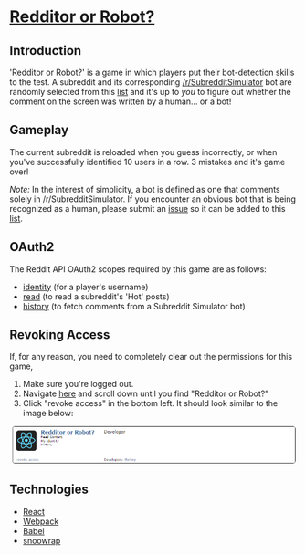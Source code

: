 # [Redditor or Robot?](https://tsitu.github.io/Redditor-or-Robot/)

## Introduction

'Redditor or Robot?' is a game in which players put their bot-detection skills to the test. A subreddit and its corresponding [/r/SubredditSimulator](https://www.reddit.com/r/SubredditSimulator/comments/3g9ioz/what_is_rsubredditsimulator/) bot are randomly selected from this [list](https://github.com/tsitu/Redditor-or-Robot/blob/master/src/utils/ssbotlist.js) and it's up to *you* to figure out whether the comment on the screen was written by a human... or a bot!

## Gameplay

The current subreddit is reloaded when you guess incorrectly, or when you've successfully identified 10 users in a row. 3 mistakes and it's game over!

*Note:* In the interest of simplicity, a bot is defined as one that comments solely in /r/SubredditSimulator. If you encounter an obvious bot that is being recognized as a human, please submit an [issue](https://github.com/tsitu/Redditor-or-Robot/issues/new) so it can be added to this [list](https://github.com/tsitu/Redditor-or-Robot/blob/master/src/utils/commonbotlist.js).

## OAuth2

The Reddit API OAuth2 scopes required by this game are as follows:
* [identity](https://www.reddit.com/dev/api/oauth#scope_identity) (for a player's username)
* [read](https://www.reddit.com/dev/api/oauth#scope_read) (to read a subreddit's 'Hot' posts)
* [history](https://www.reddit.com/dev/api/oauth#scope_history) (to fetch comments from a Subreddit Simulator bot)

## Revoking Access

If, for any reason, you need to completely clear out the permissions for this game,

1. Make sure you're logged out.
2. Navigate [here]() and scroll down until you find "Redditor or Robot?"
3. Click "revoke access" in the bottom left. It should look similar to the image below:

![revoke](https://github.com/tsitu/Redditor-or-Robot/raw/master/assets/revoke.png)

## Technologies

* [React](https://github.com/facebook/react#readme)
* [Webpack](https://github.com/webpack/webpack#readme)
* [Babel](https://github.com/babel/babel#readme)
* [snoowrap](https://github.com/not-an-aardvark/snoowrap#readme)